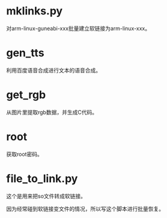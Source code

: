 # mklinks.py

对arm-linux-guneabi-xxx批量建立软链接为arm-linux-xxx。

# gen_tts

利用百度语音合成进行文本的语音合成。



# get_rgb

从图片里提取rgb数据，并生成C代码。



# root

获取root密码。

# file_to_link.py

这个是用来把so文件转成软链接。

因为经常碰到软链接变文件的情况，所以写这个脚本进行批量恢复。



